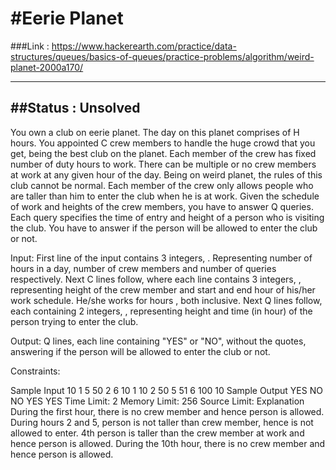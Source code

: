 #Eerie Planet
==========================
###Link : https://www.hackerearth.com/practice/data-structures/queues/basics-of-queues/practice-problems/algorithm/weird-planet-2000a170/

--------------------------
##Status : Unsolved
--------------------------
You own a club on eerie planet. The day on this planet comprises of H hours. You appointed C crew members to handle the huge crowd that you get, being the best club on the planet. Each member of the crew has fixed number of duty hours to work. There can be multiple or no crew members at work at any given hour of the day.
Being on weird planet, the rules of this club cannot be normal. Each member of the crew only allows people who are taller than him to enter the club when he is at work.
Given the schedule of work and heights of the crew members, you have to answer Q queries. Each query specifies the time of entry and height of a person who is visiting the club. You have to answer if the person will be allowed to enter the club or not.

Input:
First line of the input contains 3 integers, . Representing number of hours in a day, number of crew members and number of queries respectively.
Next C lines follow, where each line contains 3 integers, , representing height of the crew member and start and end hour of his/her work schedule. He/she works for hours , both inclusive.
Next Q lines follow, each containing 2 integers, , representing height and time (in hour) of the person trying to enter the club.

Output:
Q lines, each line containing "YES" or "NO", without the quotes, answering if the person will be allowed to enter the club or not.

Constraints:






Sample Input
10 1 5
50 2 6
10 1
10 2
50 5
51 6
100 10
Sample Output
YES
NO
NO
YES
YES
Time Limit: 2
Memory Limit: 256
Source Limit:
Explanation
During the first hour, there is no crew member and hence person is allowed.
During hours 2 and 5, person is not taller than crew member, hence is not allowed to enter.
4th person is taller than the crew member at work and hence person is allowed.
During the 10th hour, there is no crew member and hence person is allowed.